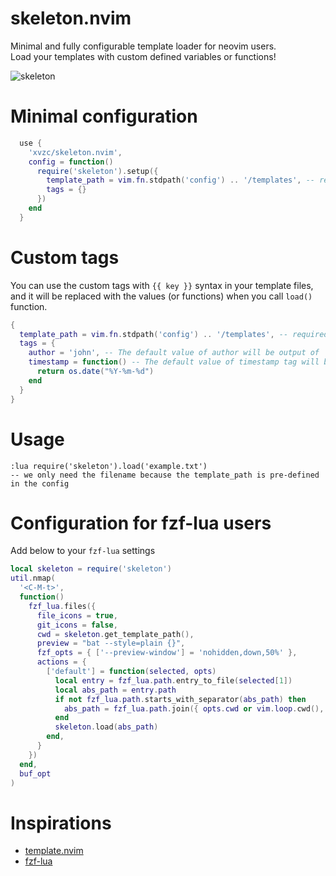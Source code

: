 # skeleton.nvim
Minimal and fully configurable template loader for neovim users.  
Load your templates with custom defined variables or functions!

![skeleton](https://user-images.githubusercontent.com/45588457/211829055-4ee23d0e-3e34-42d7-8bf8-363192268751.gif)

# Minimal configuration
```lua
  use {
    'xvzc/skeleton.nvim',
    config = function()
      require('skeleton').setup({
        template_path = vim.fn.stdpath('config') .. '/templates', -- required
        tags = {}
      })
    end
  }
```
# Custom tags
You can use the custom tags with `{{ key }}` syntax in your template files, and it will be replaced with the values (or functions) when you call `load()` function.
```lua
{
  template_path = vim.fn.stdpath('config') .. '/templates', -- required
  tags = {
    author = 'john', -- The default value of author will be output of 'git config user.name' or 'whoami'.
    timestamp = function() -- The default value of timestamp tag will be '%Y-%m-%d %H:%M:%S' format.
      return os.date("%Y-%m-%d") 
    end
  }
}
```

# Usage
```
:lua require('skeleton').load('example.txt')
-- we only need the filename because the template_path is pre-defined in the config
```

# Configuration for fzf-lua users
Add below to your `fzf-lua` settings
```lua
local skeleton = require('skeleton')
util.nmap(
  '<C-M-t>',
  function()
    fzf_lua.files({
      file_icons = true,
      git_icons = false,
      cwd = skeleton.get_template_path(),
      preview = "bat --style=plain {}",
      fzf_opts = { ['--preview-window'] = 'nohidden,down,50%' },
      actions = {
        ['default'] = function(selected, opts)
          local entry = fzf_lua.path.entry_to_file(selected[1])
          local abs_path = entry.path
          if not fzf_lua.path.starts_with_separator(abs_path) then
            abs_path = fzf_lua.path.join({ opts.cwd or vim.loop.cwd(), abs_path })
          end
          skeleton.load(abs_path)
        end,
      }
    })
  end,
  buf_opt
)
```

# Inspirations
- [template.nvim](https://github.com/glepnir/template.nvim)
- [fzf-lua](https://github.com/ibhagwan/fzf-lua)
